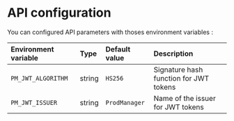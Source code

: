# API configuration

You can configured API parameters with thoses environment variables :

| Environment variable | Type | Default value | Description |
|:---------------------|:-----|:--------------|:------------|
| `PM_JWT_ALGORITHM` | string | `HS256`       | Signature hash function for JWT tokens |
| `PM_JWT_ISSUER`    | string | `ProdManager` | Name of the issuer for JWT tokens |
